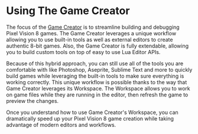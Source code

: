 # Using The Game Creator 

The focus of the [Game Creator](https://pixelvision8.itch.io/game-creator) is to streamline building and debugging Pixel Vision 8 games. The Game Creator leverages a unique workflow allowing you to use built-in tools as well as external editors to create authentic 8-bit games. Also, the Game Creator is fully extendable, allowing you to build custom tools on top of easy to use Lua Editor APIs. 

Because of this hybrid approach, you can still use all of the tools you are comfortable with like Photoshop, Aseprite, Sublime Text and more to quickly build games while leveraging the built-in tools to make sure everything is working correctly. This unique workflow is possible thanks to the way that Game Creator leverages its Workspace. The Workspace allows you to work on game files while they are running in the editor, then refresh the game to preview the changes.

Once you understand how to use Game Creator's Workspace, you can dramatically speed up your Pixel Vision 8 game creation while taking advantage of modern editors and workflows.


